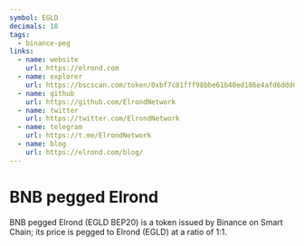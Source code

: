 ```yaml
---
symbol: EGLD
decimals: 18
tags:
  - binance-peg
links:
  - name: website
    url: https://elrond.com
  - name: explorer
    url: https://bscscan.com/token/0xbf7c81fff98bbe61b40ed186e4afd6ddd01337fe
  - name: github
    url: https://github.com/ElrondNetwork
  - name: twitter
    url: https://twitter.com/ElrondNetwork
  - name: telegram
    url: https://t.me/ElrondNetwork
  - name: blog
    url: https://elrond.com/blog/
---
```


# BNB pegged Elrond

BNB pegged Elrond (EGLD BEP20) is a token issued by Binance on Smart Chain; its price is pegged to Elrond (EGLD) at a ratio of 1:1.
